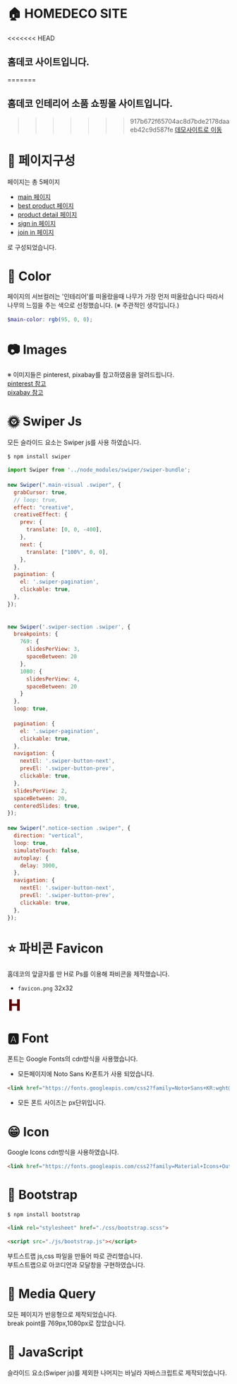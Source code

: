 # 🏠 HOMEDECO SITE
<<<<<<< HEAD
## 홈데코 사이트입니다.
=======
## 홈데코 인테리어 소품 쇼핑몰 사이트입니다.  
>>>>>>> 917b672f65704ac8d7bde2178daaeb42c9d587fe
[데모사이트로 이동](https://decosite.netlify.app/index.html)
# 📃 페이지구성
페이지는 총 5페이지
- [main 페이지](https://decosite.netlify.app/index.html)
- [best product 페이지](https://decosite.netlify.app/components/product.html)
- [product detail 페이지](https://decosite.netlify.app/components/detail-product.html)
- [sign in 페이지](https://decosite.netlify.app/components/login.html)
- [join in 페이지](https://decosite.netlify.app/components/signin.html)

로 구성되었습니다.
# 🌈 Color
페이지의 서브컬러는 '인테리어'를 떠올랐을때 나무가 가장 먼저 떠올랐습니다 따라서 나무의 느낌을 주는 색으로 선정했습니다. (※ 주관적인 생각입니다.)
```scss
$main-color: rgb(95, 0, 0);
```
# 📷 Images
※ 이미지들은 pinterest, pixabay를 참고하였음을 알려드립니다.  
[pinterest 참고](https://www.pinterest.co.kr/)  
[pixabay 참고](https://pixabay.com/ko/)
# 🌞 Swiper Js
모든 슬라이드 요소는 Swiper js를 사용 하였습니다.  
```
$ npm install swiper
```

```javascript
import Swiper from '../node_modules/swiper/swiper-bundle';

new Swiper(".main-visual .swiper", {
  grabCursor: true,
  // loop: true,
  effect: "creative",
  creativeEffect: {
    prev: {
      translate: [0, 0, -400],
    },
    next: {
      translate: ["100%", 0, 0],
    },
  },
  pagination: {
    el: '.swiper-pagination',
    clickable: true,
  },
});


new Swiper('.swiper-section .swiper', {
  breakpoints: {
    769: {
      slidesPerView: 3,
      spaceBetween: 20
    },
    1080: {
      slidesPerView: 4,
      spaceBetween: 20
    }
  },
  loop: true,

  pagination: {
    el: '.swiper-pagination',
    clickable: true,
  },
  navigation: {
    nextEl: '.swiper-button-next',
    prevEl: '.swiper-button-prev',
    clickable: true,
  },
  slidesPerView: 2,
  spaceBetween: 20,
  centeredSlides: true,
});

new Swiper(".notice-section .swiper", {
  direction: "vertical",
  loop: true,
  simulateTouch: false,
  autoplay: {
    delay: 3000,
  },
  navigation: {
    nextEl: '.swiper-button-next',
    prevEl: '.swiper-button-prev',
    clickable: true,
  },
});

```
# ⭐ 파비콘 Favicon
홈데코의 앞글자를 딴 H로 Ps를 이용해 파비콘을 제작했습니다. 
- `favicon.png` 32x32  

![favicon](./favicon.png)

# 🅰 Font
폰트는 Google Fonts의 cdn방식을 사용했습니다.
- 모든페이지에 Noto Sans Kr폰트가 사용 되었습니다.  
```html
<link href="https://fonts.googleapis.com/css2?family=Noto+Sans+KR:wght@100;300;400;500;700;900&display=swap" rel="stylesheet">
```
- 모든 폰트 사이즈는 px단위입니다.
# 😁 Icon
Google Icons cdn방식을 사용하였습니다.
```html
<link href="https://fonts.googleapis.com/css2?family=Material+Icons+Outlined" rel="stylesheet">
```
# 👢 Bootstrap
```
$ npm install bootstrap
```
```html
<link rel="stylesheet" href="./css/bootstrap.scss">
```
```html
<script src="./js/bootstrap.js"></script>
```
부트스트랩 js,css 파일을 만들어 따로 관리했습니다.  
부트스트랩으로 아코디언과 모달창을 구현하였습니다.
# 🔹 Media Query
모든 페이지가 반응형으로 제작되었습니다.  
break point를 769px,1080px로 잡았습니다.
# 🍋 JavaScript
슬라이드 요소(Swiper js)를 제외한 나머지는
바닐라 자바스크립트로 제작되었습니다.
